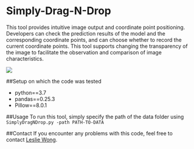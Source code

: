 # Simply-Drag-N-Drop
This tool provides intuitive image output and coordinate point positioning. Developers can check the prediction results of the model and the corresponding coordinate points, and can choose whether to record the current coordinate points. This tool supports changing the transparency of the image to facilitate the observation and comparison of image characteristics.

![](/Users/leslie/python_coding/Simply-Drag-N-Drop/Imgs/image2020-11-17_15-52-45.png)

##Setup on which the code was tested
- python==3.7
- pandas==0.25.3
- Pillow==8.0.1

##Usage
To run this tool, simply specify the path of the data folder using
`SimplyDragNDrop.py -path PATH-TO-DATA`  

##Contact
If you encounter any problems with this code, feel free to contact [Leslie Wong](yushuowang@gmail.com).